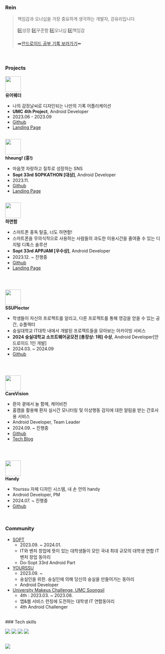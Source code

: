 ### Rein
> 책임감과 오너십을 가장 중요하게 생각하는 개발자, 강유리입니다 </br> </br>
> #️⃣성장 #️⃣꾸준함 #️⃣오너십 #️⃣책임감</br> </br>
> ➡️[안드로이드 공부 기록 보러가기](https://www.notion.so/kangyuri1114/Android-beb174a2a06e4fc39a3bcdc4ecec92c0)⬅️

</br>


### Projects

<img src="https://avatars.githubusercontent.com/u/138274494?s=48&v=4" width=50 /> <br/>   **유어웨더** 
  - 나의 감정날씨로 디자인되는 나만의 기록 어플리케이션
  - **UMC 4th Project**, Android Developer
  - 2023.06 - 2023.09
  - [Github](https://github.com/yourweather/yourweather-android)
  - [Landing Page](https://www.notion.so/4d8249f3157f4cb9bc014ba5567eff6f)
##
<img src="https://avatars.githubusercontent.com/u/151904137?s=48&v=4" width=50 /><br/>**hheung! (흥!)** <br/>
  - 마음껏 자랑하고 질투로 성장하는 SNS
  - **Sopt 33rd SOPKATHON [대상]**, Android Developer
  - 2023.11.
  - [Github](https://github.com/33th-SOPT-SOPKATHON-4/Android)
  - [Landing Page](https://playground.sopt.org/projects/139)

##
<img src="https://avatars.githubusercontent.com/u/154313174?s=48&v=4" width=50 /> <br/> **하면함**
  - 스마트폰 중독 탈출, 너도 하면함!
  - 스마트폰을 무의식적으로 사용하는 사람들의 과도한 이용시간을 줄여줄 수 있는 디지털 디톡스 솔루션 
  - **Sopt 33rd APPJAM [우수상]**, Android Developer
  - 2023.12. ~ 진행중 
  - [Github](https://github.com/Team-HMH/HMH-Android)
  - [Landing Page](https://playground.sopt.org/projects/148)
<br>

##
<img src="https://avatars.githubusercontent.com/u/163310323?s=48&v=4" width=50 /> <br/> **SSUPlector**
  - 학생들이 자신의 프로젝트를 알리고, 다른 프로젝트를 통해 영감을 얻을 수 있는 공간, 슈플렉터
  - 숭실대학교 IT대학 내에서 개발된 프로젝트들을 모아보는 아카이빙 서비스
  - **2024 숭실대학교 소프트웨어공모전 [총장상: 1위] 수상**, Android Developer[안드로이드 1인 개발]
  - 2024.03. ~ 2024.09 
  - [Github](https://github.com/SSU-Plector/SSU-Plector-Android)
<br>


##
<img src="https://avatars.githubusercontent.com/u/179388826?s=48&v=4" width=50 /> <br/> **CareVision**
  - 환자 곁에서 늘 함께, 케어비전
  - 홈캠을 활용해 환자 실시간 모니터링 및 이상행동 감지에 대한 알림을 받는 간호사용 서비스
  - Android Developer, Team Leader
  - 2024.09. ~ 진행중 
  - [Github](https://github.com/SSU-Capstone-Aurora/CareVision-Android)
  - [Tech Blog](https://velog.io/@kangyuri1114/series/CareVision-%EC%95%88%EB%93%9C%EB%A1%9C%EC%9D%B4%EB%93%9C-%EC%84%9C%EB%B9%84%EC%8A%A4)
<br>

##
<img src="https://avatars.githubusercontent.com/u/81421323?s=200&v=4" width=50 /> <br/> **Handy**
  - Yourssu 자체 디자인 시스템, 내 손 안의 handy
  - Android Developer, PM
  - 2024.07. ~ 진행중 
  - [Github](https://github.com/yourssu/Handy-Android)
<br>

### Community
- [SOPT](https://www.sopt.org/)
  - 2023.09. ~ 2024.01.
  - IT와 벤처 창업에 뜻이 있는 대학생들이 모인 국내 최대 규모의 대학생 연합 IT 벤처 창업 동아리
  - Do-Sopt 33rd Android Part
- [YOURSSU](https://yourssu.com)
  - 2023.09. ~
  - 숭실인을 위한. 숭실인에 의해 당신의 숭실을 만들어가는 동아리
  - Android Developer
- [University Makeus Challenge, UMC Soongsil](https://www.makeus.in/umc)
  - 4th : 2023.03. ~ 2023.08.
  - 앱&웹 서비스 런칭에 도전하는 대학생 IT 연합동아리
  - 4th Android Challenger
 </br>
### Tech skills
<p>
  <img src="https://img.shields.io/badge/Kotlin-7F52FF?style=flat-square&logo=Kotlin&logoColor=white"/>
  <img src="https://img.shields.io/badge/Android-3DDC84?style=flat-square&logo=android&logoColor=white">
  <img src="https://img.shields.io/badge/AndroidStudio-3DDC84?style=flat-square&logo=androidstudio&logoColor=white">
  <img src="https://img.shields.io/badge/jetpackCompose-000000?style=flat-square&logo=jetpackcompose&logoColor=#4285F4">
</p>


## 
<img src="https://github-readme-stats.vercel.app/api?username=kangyuri1114&show_icons=true">


